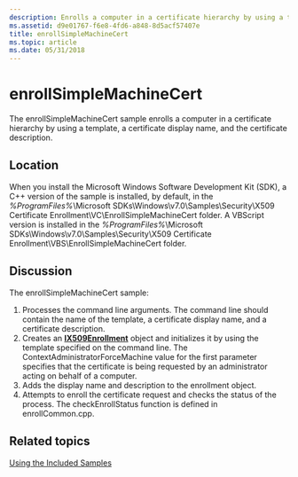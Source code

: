 ```yaml
---
description: Enrolls a computer in a certificate hierarchy by using a template, a certificate display name, and the certificate description.
ms.assetid: d9e01767-f6e8-4fd6-a848-8d5acf57407e
title: enrollSimpleMachineCert
ms.topic: article
ms.date: 05/31/2018
---
```


# enrollSimpleMachineCert

The enrollSimpleMachineCert sample enrolls a computer in a certificate hierarchy by using a template, a certificate display name, and the certificate description.

## Location

When you install the Microsoft Windows Software Development Kit (SDK), a C++ version of the sample is installed, by default, in the *%ProgramFiles%*\\Microsoft SDKs\\Windows\\v7.0\\Samples\\Security\\X509 Certificate Enrollment\\VC\\EnrollSimpleMachineCert folder. A VBScript version is installed in the *%ProgramFiles%*\\Microsoft SDKs\\Windows\\v7.0\\Samples\\Security\\X509 Certificate Enrollment\\VBS\\EnrollSimpleMachineCert folder.

## Discussion

The enrollSimpleMachineCert sample:

1.  Processes the command line arguments. The command line should contain the name of the template, a certificate display name, and a certificate description.
2.  Creates an [**IX509Enrollment**](/windows/desktop/api/CertEnroll/nn-certenroll-ix509enrollment) object and initializes it by using the template specified on the command line. The ContextAdministratorForceMachine value for the first parameter specifies that the certificate is being requested by an administrator acting on behalf of a computer.
3.  Adds the display name and description to the enrollment object.
4.  Attempts to enroll the certificate request and checks the status of the process. The checkEnrollStatus function is defined in enrollCommon.cpp.

## Related topics

<dl> <dt>

[Using the Included Samples](using-the-included-samples.md)
</dt> </dl>

 

 



